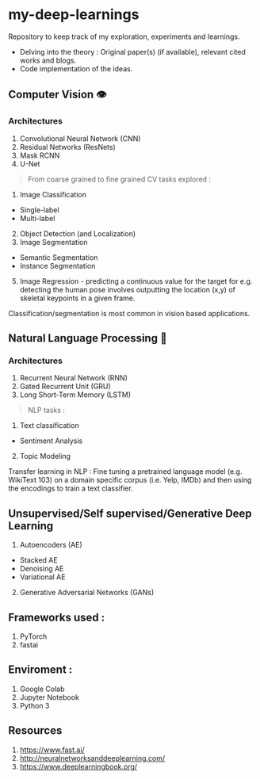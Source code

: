 # my-deep-learnings

Repository to keep track of my exploration, experiments and learnings.

- Delving into the theory : Original paper(s) (if available), relevant cited works and blogs.
- Code implementation of the ideas.

## Computer Vision 👁️

### Architectures

1. Convolutional Neural Network (CNN)
2. Residual Networks (ResNets)
3. Mask RCNN
4. U-Net

> From coarse grained to fine grained CV tasks explored : 

1. Image Classification
  * Single-label 
  * Multi-label
2. Object Detection (and Localization)
3. Image Segmentation 
  * Semantic Segmentation
  * Instance Segmentation
5. Image Regression - predicting a continuous value for the target for e.g. detecting the human pose involves outputting the location (x,y) of skeletal keypoints in a given frame.

Classification/segmentation is most common in vision based applications.

## Natural Language Processing 📜

### Architectures

1. Recurrent Neural Network (RNN)
2. Gated Recurrent Unit (GRU)
3. Long Short-Term Memory (LSTM)

> NLP tasks :

1. Text classification
  * Sentiment Analysis
2. Topic Modeling 

Transfer learning in NLP : Fine tuning a pretrained language model (e.g. WikiText 103) on a domain specific corpus (i.e. Yelp, IMDb) and then using the encodings to train a text classifier.

## Unsupervised/Self supervised/Generative Deep Learning

1. Autoencoders (AE)
  * Stacked AE
  * Denoising AE
  * Variational AE

2. Generative Adversarial Networks (GANs)

## Frameworks used :

1. PyTorch
2. fastai

## Enviroment :

1. Google Colab
2. Jupyter Notebook
3. Python 3

## Resources

1. https://www.fast.ai/
2. http://neuralnetworksanddeeplearning.com/
3. https://www.deeplearningbook.org/
